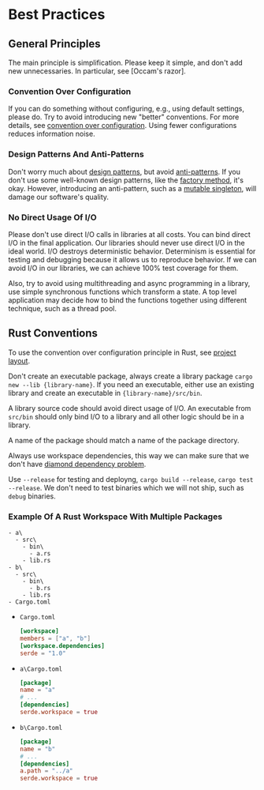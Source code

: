 # Best Practices

## General Principles

The main principle is simplification. Please keep it simple, and don't add new unnecessaries. In particular, see [Occam's razor].

### Convention Over Configuration

If you can do something without configuring, e.g., using default settings, please do. Try to avoid introducing new "better" conventions. For more details, see [convention over configuration](https://en.wikipedia.org/wiki/Convention_over_configuration). Using fewer configurations reduces information noise.

### Design Patterns And Anti-Patterns

Don't worry much about [design patterns](https://en.wikipedia.org/wiki/Software_design_pattern), but avoid [anti-patterns](https://en.wikipedia.org/wiki/Anti-pattern). If you don't use some well-known design patterns, like the [factory method](https://en.wikipedia.org/wiki/Factory_method_pattern), it's okay. However, introducing an anti-pattern, such as a [mutable singleton](https://en.wikipedia.org/wiki/Singleton_pattern#Criticism), will damage our software's quality. 

### No Direct Usage Of I/O

Please don't use direct I/O calls in libraries at all costs. You can bind direct I/O in the final application. Our libraries should never use direct I/O in the ideal world. I/O destroys deterministic behavior. Determinism is essential for testing and debugging because it allows us to reproduce behavior. If we can avoid I/O in our libraries, we can achieve 100% test coverage for them.

Also, try to avoid using multithreading and async programming in a library, use simple synchronous functions which transform a state. A top level application may decide how to bind the functions together using different technique, such as a thread pool.

## Rust Conventions

To use the convention over configuration principle in Rust, see [project layout](https://doc.rust-lang.org/cargo/guide/project-layout.html).

Don't create an executable package, always create a library package `cargo new --lib {library-name}`. If you need an executable, either use an existing library and create an executable in `{library-name}/src/bin`. 

A library source code should avoid direct usage of I/O. An executable from `src/bin` should only bind I/O to a library and all other logic should be in a library.

A name of the package should match a name of the package directory.

Always use workspace dependencies, this way we can make sure that we don't have [diamond dependency problem](https://en.wikipedia.org/wiki/Dependency_hell#Problems).

Use `--release` for testing and deployng, `cargo build --release`, `cargo test --release`. We don't need to test binaries which we will not ship, such as `debug` binaries.

### Example Of A Rust Workspace With Multiple Packages

```
- a\
  - src\
    - bin\
      - a.rs
    - lib.rs
- b\
  - src\
    - bin\
      - b.rs
    - lib.rs
- Cargo.toml
```

- `Cargo.toml`
  ```toml
  [workspace]
  members = ["a", "b"]
  [workspace.dependencies]
  serde = "1.0"
  ```
- `a\Cargo.toml`
  ```toml
  [package]
  name = "a"
  # ...
  [dependencies]
  serde.workspace = true
  ```
- `b\Cargo.toml`
  ```toml
  [package]
  name = "b"
  # ...
  [dependencies]
  a.path = "../a"
  serde.workspace = true
  ```

